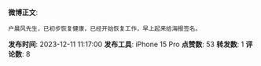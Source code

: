 **微博正文**: 
```
户晨风先生，已初步恢复健康，已经开始恢复工作，早上起来给海报签名。
```
**发布时间**: 2023-12-11 11:17:00
**发布工具**: iPhone 15 Pro
**点赞数**: 53
**转发数**: 1
**评论数**: 8
